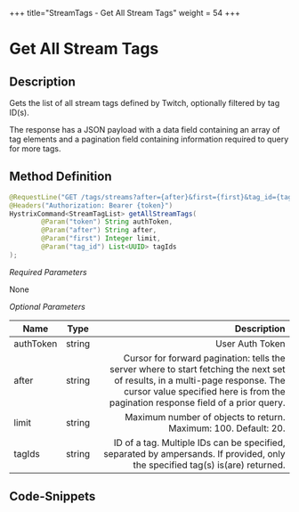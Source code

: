 +++
title="StreamTags - Get All Stream Tags"
weight = 54
+++

# Get All Stream Tags

## Description

Gets the list of all stream tags defined by Twitch, optionally filtered by tag ID(s).

The response has a JSON payload with a data field containing an array of tag elements and a pagination field containing information required to query for more tags.

## Method Definition

```java
@RequestLine("GET /tags/streams?after={after}&first={first}&tag_id={tag_id}")    
@Headers("Authorization: Bearer {token}")
HystrixCommand<StreamTagList> getAllStreamTags(
		@Param("token") String authToken,
		@Param("after") String after,
		@Param("first") Integer limit,
		@Param("tag_id") List<UUID> tagIds
);
```

*Required Parameters*

None

*Optional Parameters*

| Name          | Type      | Description  |
| ------------- |:---------:| -----------------:|
| authToken     | string    | User Auth Token |
| after | string | Cursor for forward pagination: tells the server where to start fetching the next set of results, in a multi-page response. The cursor value specified here is from the pagination response field of a prior query. |
| limit | string | Maximum number of objects to return. Maximum: 100. Default: 20. |
| tagIds | string | ID of a tag. Multiple IDs can be specified, separated by ampersands. If provided, only the specified tag(s) is(are) returned. |

## Code-Snippets
